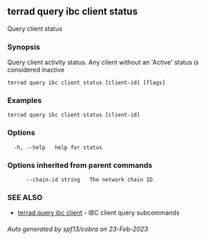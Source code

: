 ## terrad query ibc client status

Query client status

### Synopsis

Query client activity status. Any client without an 'Active' status is considered inactive

```
terrad query ibc client status [client-id] [flags]
```

### Examples

```
terrad query ibc client status [client-id]
```

### Options

```
  -h, --help   help for status
```

### Options inherited from parent commands

```
      --chain-id string   The network chain ID
```

### SEE ALSO

* [terrad query ibc client](terrad_query_ibc_client.md)	 - IBC client query subcommands

###### Auto generated by spf13/cobra on 23-Feb-2023
